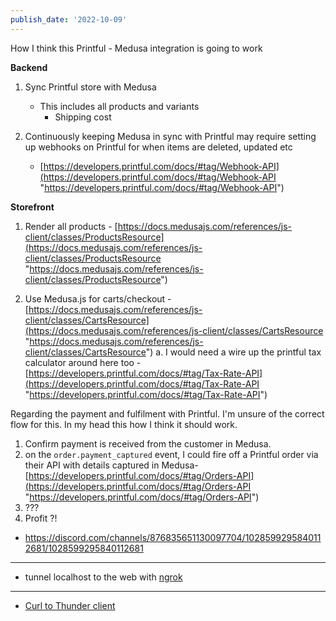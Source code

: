 ```yaml
---
publish_date: '2022-10-09'
---
```


How I think this Printful - Medusa integration is going to work


**Backend**

1.  Sync Printful store with Medusa
    -   This includes all products and variants
        -   Shipping cost

2.  Continuously keeping Medusa in sync with Printful may require setting up webhooks on Printful for when items are deleted, updated etc
    -   [https://developers.printful.com/docs/#tag/Webhook-API](https://developers.printful.com/docs/#tag/Webhook-API "https://developers.printful.com/docs/#tag/Webhook-API")

**Storefront**

1.  Render all products - [https://docs.medusajs.com/references/js-client/classes/ProductsResource](https://docs.medusajs.com/references/js-client/classes/ProductsResource "https://docs.medusajs.com/references/js-client/classes/ProductsResource")

2.  Use Medusa.js for carts/checkout - [https://docs.medusajs.com/references/js-client/classes/CartsResource](https://docs.medusajs.com/references/js-client/classes/CartsResource "https://docs.medusajs.com/references/js-client/classes/CartsResource") a. I would need a wire up the printful tax calculator around here too - [https://developers.printful.com/docs/#tag/Tax-Rate-API](https://developers.printful.com/docs/#tag/Tax-Rate-API "https://developers.printful.com/docs/#tag/Tax-Rate-API")

Regarding the payment and fulfilment with Printful. I'm unsure of the correct flow for this. In my head this how I think it should work.

1.  Confirm payment is received from the customer in Medusa.
2.  on the `order.payment_captured` event, I could fire off a Printful order via their API with details captured in Medusa- [https://developers.printful.com/docs/#tag/Orders-API](https://developers.printful.com/docs/#tag/Orders-API "https://developers.printful.com/docs/#tag/Orders-API")
3.  ???
4.  Profit ?!

- https://discord.com/channels/876835651130097704/1028599295840112681/1028599295840112681


---

- tunnel localhost to the web with [ngrok](https://ngrok.com)

---


- [Curl to Thunder client ](https://github.com/rangav/thunder-client-support/issues/11#issuecomment-1201189065)
